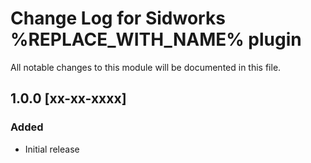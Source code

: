 # Change Log for Sidworks %REPLACE_WITH_NAME% plugin
All notable changes to this module will be documented in this file.

## 1.0.0 [xx-xx-xxxx]
### Added
- Initial release
